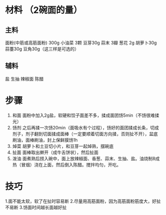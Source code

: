 # 材料 （2碗面的量）
## 主料
面粉(中筋或高筋面粉) 300g
小油菜 3颗
豆芽30g 
蒜末 3瓣
葱花 2g
胡萝卜30g 蒜薹30g 豆角30g（这三样是可选的）
## 辅料
盐 生抽 辣椒面 陈醋

# 步骤
1. 和面
面粉中加入2g盐，软硬和饺子面差不多，揉成面团饧5min（不饧很难揉光）
2. 饧剂
之后再揉一次饧20min（面吸水有个过程），饧好的面团揉成长条，切成剂子，剂子翻到切面揉成面棒（一定要顺着切面方向揉，否则扯不开），盆底刷油，面棒刷油，封上保鲜膜饧1h
3. 焯菜
胡萝卜和土豆切小片，和豆芽一起焯熟，摆碗底
4. 扯面
面棒取出擀开（成牛舌饼状），然后扯面
5. 泼油
面煮熟后捞入碗中，面上放辣椒面、香葱、蒜末、生抽、盐。油烧制8成热（冒烟）浇在上面，然后倒入陈醋。搅拌均匀，开吃。

# 技巧
1.面不能太软，软了在扯时容易断
2.尽量用高筋面粉，因为高筋面粉筋度大，好扯不易断
3.饧面时间越长面越好扯
